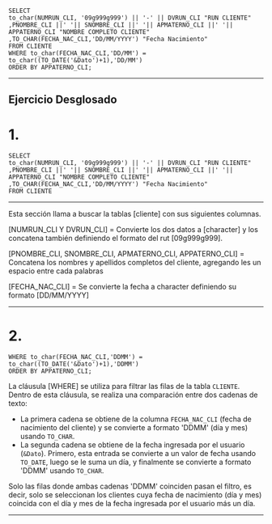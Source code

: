 ```
SELECT
to_char(NUMRUN_CLI, '09g999g999') || '-' || DVRUN_CLI "RUN CLIENTE"
,PNOMBRE_CLI ||' '|| SNOMBRE_CLI ||' '|| APMATERNO_CLI ||' '|| APPATERNO_CLI "NOMBRE COMPLETO CLIENTE"
,TO_CHAR(FECHA_NAC_CLI,'DD/MM/YYYY') "Fecha Nacimiento"
FROM CLIENTE
WHERE to_char(FECHA_NAC_CLI,'DD/MM') = to_char((TO_DATE('&Dato')+1),'DD/MM')
ORDER BY APPATERNO_CLI;
```
---
## Ejercicio Desglosado

# 1.

```
SELECT
to_char(NUMRUN_CLI, '09g999g999') || '-' || DVRUN_CLI "RUN CLIENTE"
,PNOMBRE_CLI ||' '|| SNOMBRE_CLI ||' '|| APMATERNO_CLI ||' '|| APPATERNO_CLI "NOMBRE COMPLETO CLIENTE"
,TO_CHAR(FECHA_NAC_CLI,'DD/MM/YYYY') "Fecha Nacimiento"
FROM CLIENTE
```
---
Esta sección llama a buscar la tablas [cliente] con sus siguientes columnas.

[NUMRUN_CLI Y DVRUN_CLI] = Convierte los dos datos a [character] y los concatena también definiendo el formato del rut [09g999g999].

[PNOMBRE_CLI, SNOMBRE_CLI, APMATERNO_CLI, APPATERNO_CLI] = Concatena los nombres y apellidos completos del cliente, agregando les un espacio entre cada palabras 

[FECHA_NAC_CLI] = Se convierte la fecha a character definiendo su formato [DD/MM/YYYY]

---
# 2.

```
WHERE to_char(FECHA_NAC_CLI,'DDMM') = to_char((TO_DATE('&Dato')+1),'DDMM')
ORDER BY APPATERNO_CLI;
```

La cláusula [WHERE] se utiliza para filtrar las filas de la tabla `CLIENTE`. Dentro de esta cláusula, se realiza una comparación entre dos cadenas de texto:

 - La primera cadena se obtiene de la columna `FECHA_NAC_CLI` (fecha de nacimiento del cliente) y se convierte a formato 'DDMM' (día y mes) usando `TO_CHAR`.
 - La segunda cadena se obtiene de la fecha ingresada por el usuario (`&Dato`). Primero, esta entrada se convierte a un valor de fecha usando `TO_DATE`, luego se le suma un día, y finalmente se convierte a formato 'DDMM' usando `TO_CHAR`.

Solo las filas donde ambas cadenas 'DDMM' coinciden pasan el filtro, es decir, solo se seleccionan los clientes cuya fecha de nacimiento (día y mes) coincida con el día y mes de la fecha ingresada por el usuario más un día.

---

